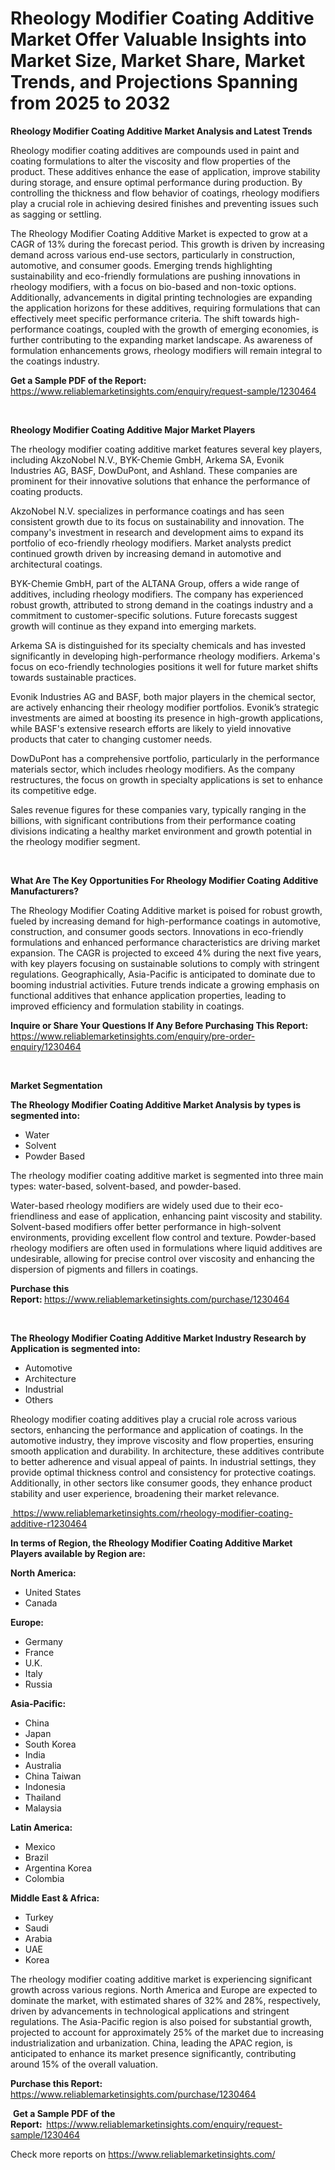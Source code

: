 <p><h1>Rheology Modifier Coating Additive Market Offer Valuable Insights into Market Size, Market Share, Market Trends, and Projections Spanning from 2025 to 2032</h1></p><p><strong>Rheology Modifier Coating Additive Market Analysis and Latest Trends</strong></p>
<p><p>Rheology modifier coating additives are compounds used in paint and coating formulations to alter the viscosity and flow properties of the product. These additives enhance the ease of application, improve stability during storage, and ensure optimal performance during production. By controlling the thickness and flow behavior of coatings, rheology modifiers play a crucial role in achieving desired finishes and preventing issues such as sagging or settling.</p><p>The Rheology Modifier Coating Additive Market is expected to grow at a CAGR of 13% during the forecast period. This growth is driven by increasing demand across various end-use sectors, particularly in construction, automotive, and consumer goods. Emerging trends highlighting sustainability and eco-friendly formulations are pushing innovations in rheology modifiers, with a focus on bio-based and non-toxic options. Additionally, advancements in digital printing technologies are expanding the application horizons for these additives, requiring formulations that can effectively meet specific performance criteria. The shift towards high-performance coatings, coupled with the growth of emerging economies, is further contributing to the expanding market landscape. As awareness of formulation enhancements grows, rheology modifiers will remain integral to the coatings industry.</p></p>
<p><strong>Get a Sample PDF of the Report:&nbsp;</strong> <a href="https://www.reliablemarketinsights.com/enquiry/request-sample/1230464?utm_campaign=2004&utm_medium=2&utm_source=Github&utm_content=ia&utm_term=03022025&utm_id=rheology-modifier-coating-additive">https://www.reliablemarketinsights.com/enquiry/request-sample/1230464</a></p>
<p>&nbsp;</p>
<p><strong>Rheology Modifier Coating Additive Major Market Players</strong></p>
<p><p>The rheology modifier coating additive market features several key players, including AkzoNobel N.V., BYK-Chemie GmbH, Arkema SA, Evonik Industries AG, BASF, DowDuPont, and Ashland. These companies are prominent for their innovative solutions that enhance the performance of coating products.</p><p>AkzoNobel N.V. specializes in performance coatings and has seen consistent growth due to its focus on sustainability and innovation. The company's investment in research and development aims to expand its portfolio of eco-friendly rheology modifiers. Market analysts predict continued growth driven by increasing demand in automotive and architectural coatings.</p><p>BYK-Chemie GmbH, part of the ALTANA Group, offers a wide range of additives, including rheology modifiers. The company has experienced robust growth, attributed to strong demand in the coatings industry and a commitment to customer-specific solutions. Future forecasts suggest growth will continue as they expand into emerging markets.</p><p>Arkema SA is distinguished for its specialty chemicals and has invested significantly in developing high-performance rheology modifiers. Arkema's focus on eco-friendly technologies positions it well for future market shifts towards sustainable practices. </p><p>Evonik Industries AG and BASF, both major players in the chemical sector, are actively enhancing their rheology modifier portfolios. Evonik’s strategic investments are aimed at boosting its presence in high-growth applications, while BASF's extensive research efforts are likely to yield innovative products that cater to changing customer needs.</p><p>DowDuPont has a comprehensive portfolio, particularly in the performance materials sector, which includes rheology modifiers. As the company restructures, the focus on growth in specialty applications is set to enhance its competitive edge.</p><p>Sales revenue figures for these companies vary, typically ranging in the billions, with significant contributions from their performance coating divisions indicating a healthy market environment and growth potential in the rheology modifier segment.</p></p>
<p>&nbsp;</p>
<p><strong>What Are The Key Opportunities For Rheology Modifier Coating Additive Manufacturers?</strong></p>
<p><p>The Rheology Modifier Coating Additive market is poised for robust growth, fueled by increasing demand for high-performance coatings in automotive, construction, and consumer goods sectors. Innovations in eco-friendly formulations and enhanced performance characteristics are driving market expansion. The CAGR is projected to exceed 4% during the next five years, with key players focusing on sustainable solutions to comply with stringent regulations. Geographically, Asia-Pacific is anticipated to dominate due to booming industrial activities. Future trends indicate a growing emphasis on functional additives that enhance application properties, leading to improved efficiency and formulation stability in coatings.</p></p>
<p><strong>Inquire or Share Your Questions If Any Before Purchasing This Report:</strong> <a href="https://www.reliablemarketinsights.com/enquiry/pre-order-enquiry/1230464?utm_campaign=2004&utm_medium=2&utm_source=Github&utm_content=ia&utm_term=03022025&utm_id=rheology-modifier-coating-additive">https://www.reliablemarketinsights.com/enquiry/pre-order-enquiry/1230464</a></p>
<p>&nbsp;</p>
<p><strong>Market Segmentation</strong></p>
<p><strong>The Rheology Modifier Coating Additive Market Analysis by types is segmented into:</strong></p>
<p><ul><li>Water</li><li>Solvent</li><li>Powder Based</li></ul></p>
<p><p>The rheology modifier coating additive market is segmented into three main types: water-based, solvent-based, and powder-based. </p><p>Water-based rheology modifiers are widely used due to their eco-friendliness and ease of application, enhancing paint viscosity and stability. Solvent-based modifiers offer better performance in high-solvent environments, providing excellent flow control and texture. Powder-based rheology modifiers are often used in formulations where liquid additives are undesirable, allowing for precise control over viscosity and enhancing the dispersion of pigments and fillers in coatings.</p></p>
<p><strong>Purchase this Report:&nbsp;</strong><a href="https://www.reliablemarketinsights.com/purchase/1230464?utm_campaign=2004&utm_medium=2&utm_source=Github&utm_content=ia&utm_term=03022025&utm_id=rheology-modifier-coating-additive">https://www.reliablemarketinsights.com/purchase/1230464</a></p>
<p>&nbsp;</p>
<p><strong>The Rheology Modifier Coating Additive Market Industry Research by Application is segmented into:</strong></p>
<p><ul><li>Automotive</li><li>Architecture</li><li>Industrial</li><li>Others</li></ul></p>
<p><p>Rheology modifier coating additives play a crucial role across various sectors, enhancing the performance and application of coatings. In the automotive industry, they improve viscosity and flow properties, ensuring smooth application and durability. In architecture, these additives contribute to better adherence and visual appeal of paints. In industrial settings, they provide optimal thickness control and consistency for protective coatings. Additionally, in other sectors like consumer goods, they enhance product stability and user experience, broadening their market relevance.</p></p>
<p><a href="https://www.reliablemarketinsights.com/rheology-modifier-coating-additive-r1230464?utm_campaign=2004&utm_medium=2&utm_source=Github&utm_content=ia&utm_term=03022025&utm_id=rheology-modifier-coating-additive">&nbsp;https://www.reliablemarketinsights.com/rheology-modifier-coating-additive-r1230464</a></p>
<p><strong>In terms of Region, the Rheology Modifier Coating Additive Market Players available by Region are:</strong></p>
<p>
    <p> <strong> North America: </strong>
        <ul>
            <li>United States</li>
            <li>Canada</li>
        </ul>
        </p> 
    <p> <strong> Europe: </strong>
        <ul>
            <li>Germany</li>
            <li>France</li>
            <li>U.K.</li>
            <li>Italy</li>
            <li>Russia</li>
        </ul>
        </p> 
    <p> <strong> Asia-Pacific: </strong>
        <ul>
            <li>China</li>
            <li>Japan</li>
            <li>South Korea</li>
            <li>India</li>
            <li>Australia</li>
            <li>China Taiwan</li>
            <li>Indonesia</li>
            <li>Thailand</li>
            <li>Malaysia</li>
        </ul>
        </p> 
    <p> <strong> Latin America: </strong>
        <ul>
            <li>Mexico</li>
            <li>Brazil</li>
            <li>Argentina Korea</li>
            <li>Colombia</li>
        </ul>
        </p> 
    <p> <strong> Middle East & Africa: </strong>
        <ul>
            <li>Turkey</li>
            <li>Saudi</li>
            <li>Arabia</li>
            <li>UAE</li>
            <li>Korea</li>
        </ul>
    </p>
    </p>
<p><p>The rheology modifier coating additive market is experiencing significant growth across various regions. North America and Europe are expected to dominate the market, with estimated shares of 32% and 28%, respectively, driven by advancements in technological applications and stringent regulations. The Asia-Pacific region is also poised for substantial growth, projected to account for approximately 25% of the market due to increasing industrialization and urbanization. China, leading the APAC region, is anticipated to enhance its market presence significantly, contributing around 15% of the overall valuation.</p></p>
<p><strong>Purchase this Report: </strong><a href="https://www.reliablemarketinsights.com/purchase/1230464?utm_campaign=2004&utm_medium=2&utm_source=Github&utm_content=ia&utm_term=03022025&utm_id=rheology-modifier-coating-additive">https://www.reliablemarketinsights.com/purchase/1230464</a></p>
<p>&nbsp;<strong>Get a Sample PDF of the Report:&nbsp;&nbsp;</strong><a href="https://www.reliablemarketinsights.com/enquiry/request-sample/1230464?utm_campaign=2004&utm_medium=2&utm_source=Github&utm_content=ia&utm_term=03022025&utm_id=rheology-modifier-coating-additive">https://www.reliablemarketinsights.com/enquiry/request-sample/1230464</a></p>
<p><strong></strong></p>
<p>Check more reports on <a href="https://www.reliablemarketinsights.com/?utm_campaign=2004&utm_medium=2&utm_source=Github&utm_content=ia&utm_term=03022025&utm_id=rheology-modifier-coating-additive">https://www.reliablemarketinsights.com/</a></p>